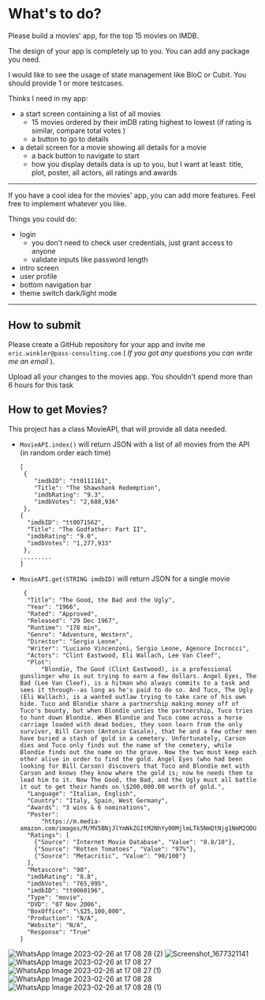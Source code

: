 # What's to do?

Please build a movies' app, for the top 15 movies on IMDB.

The design of your app is completely up to you. You can add any package you need. 

I would like to see the usage of state management like BloC or Cubit. You should provide 1 or more testcases.

Thinks I need in my app:

- a start screen containing a list of all movies
    - 15 movies ordered by their imDB rating highest to lowest (if rating is similar, compare total votes )
    - a button to go to details
- a detail screen for a movie showing all details for a movie
    - a back button to navigate to start
    - how you display details data is up to you, but I want at least: title, plot, poster, all actors, all ratings and
      awards

---
If you have a cool idea for the movies' app, you can add more features. Feel free to implement whatever you like. 

Things you could do:
- login
   - you don't need to check user credentials, just grant access to anyone
   - validate inputs like password length
- intro screen
- user profile
- bottom navigation bar
- theme switch dark/light mode
 - ---

## How to submit

Please create a GitHub repository for your app and invite me `eric.winkler@pass-consulting.com` ( *If you got any questions you can write me an email* ).

Upload all your changes to the movies app. You shouldn't spend more than 6 hours for this task



## How to get Movies?

This project has a class MovieAPI, that will provide all data needed.

- ````MovieAPI.index()```` will return JSON with a list of all movies from the API  (in random order each time)
    ```
  [
     {
        "imdbID": "tt0111161",
        "Title": "The Shawshank Redemption",
        "imdbRating": "9.3",
        "imdbVotes": "2,688,936"
     },
  {
      "imdbID": "tt0071562",
      "Title": "The Godfather: Part II",
      "imdbRating": "9.0",
      "imdbVotes": "1,277,933"
     },
  .........
  ]

   ```
- ````MovieAPI.get(STRING imdbID)```` will return JSON for a single movie
  ```
   {
    "Title": "The Good, the Bad and the Ugly",
    "Year": "1966",
    "Rated": "Approved",
    "Released": "29 Dec 1967",
    "Runtime": "178 min",
    "Genre": "Adventure, Western",
    "Director": "Sergio Leone",
    "Writer": "Luciano Vincenzoni, Sergio Leone, Agenore Incrocci",
    "Actors": "Clint Eastwood, Eli Wallach, Lee Van Cleef",
    "Plot":
        "Blondie, The Good (Clint Eastwood), is a professional gunslinger who is out trying to earn a few dollars. Angel Eyes, The Bad (Lee Van Cleef), is a hitman who always commits to a task and sees it through--as long as he's paid to do so. And Tuco, The Ugly (Eli Wallach), is a wanted outlaw trying to take care of his own hide. Tuco and Blondie share a partnership making money off of Tuco's bounty, but when Blondie unties the partnership, Tuco tries to hunt down Blondie. When Blondie and Tuco come across a horse carriage loaded with dead bodies, they soon learn from the only survivor, Bill Carson (Antonio Casale), that he and a few other men have buried a stash of gold in a cemetery. Unfortunately, Carson dies and Tuco only finds out the name of the cemetery, while Blondie finds out the name on the grave. Now the two must keep each other alive in order to find the gold. Angel Eyes (who had been looking for Bill Carson) discovers that Tuco and Blondie met with Carson and knows they know where the gold is; now he needs them to lead him to it. Now The Good, the Bad, and the Ugly must all battle it out to get their hands on \$200,000.00 worth of gold.",
    "Language": "Italian, English",
    "Country": "Italy, Spain, West Germany",
    "Awards": "3 wins & 6 nominations",
    "Poster":
        "https://m.media-amazon.com/images/M/MV5BNjJlYmNkZGItM2NhYy00MjlmLTk5NmQtNjg1NmM2ODU4OTMwXkEyXkFqcGdeQXVyMjUzOTY1NTc@._V1_SX300.jpg",
    "Ratings": [
      {"Source": "Internet Movie Database", "Value": "8.8/10"},
      {"Source": "Rotten Tomatoes", "Value": "97%"},
      {"Source": "Metacritic", "Value": "90/100"}
    ],
    "Metascore": "90",
    "imdbRating": "8.8",
    "imdbVotes": "765,995",
    "imdbID": "tt0060196",
    "Type": "movie",
    "DVD": "07 Nov 2006",
    "BoxOffice": "\$25,100,000",
    "Production": "N/A",
    "Website": "N/A",
    "Response": "True"
  }
  ```

![WhatsApp Image 2023-02-26 at 17 08 28 (2)](https://user-images.githubusercontent.com/62904371/221422804-f8de122c-2b0b-4e40-a767-a532ea4140b1.jpeg)
![Screenshot_1677321141](https://user-images.githubusercontent.com/62904371/221422806-5e17d7b4-53fe-4fea-8909-33bd48d8a2ae.png)
![WhatsApp Image 2023-02-26 at 17 08 27](https://user-images.githubusercontent.com/62904371/221422808-fd70672c-8b20-4b88-b762-7ee2e56f787d.jpeg)
![WhatsApp Image 2023-02-26 at 17 08 27 (1)](https://user-images.githubusercontent.com/62904371/221422811-b18270bd-8806-4f64-9eaa-95ad7d189461.jpeg)
![WhatsApp Image 2023-02-26 at 17 08 28](https://user-images.githubusercontent.com/62904371/221422814-c58d669d-4c9a-4116-93c5-c54c5287ab99.jpeg)
![WhatsApp Image 2023-02-26 at 17 08 28 (1)](https://user-images.githubusercontent.com/62904371/221422818-877d40b0-09c5-430c-a7c5-d22353d98651.jpeg)

